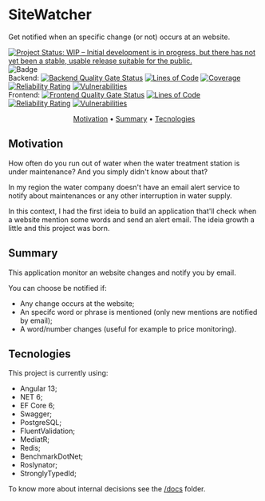 # SiteWatcher 

Get notified when an specific change (or not) occurs at an website.

[![Project Status: WIP – Initial development is in progress, but there has not yet been a stable, usable release suitable for the public.](https://www.repostatus.org/badges/latest/wip.svg)](https://www.repostatus.org/#wip) ![Badge](https://img.shields.io/github/license/xilapa/SiteWatcher?color=green)
<br>
Backend:
[![Backend Quality Gate Status](https://sonarcloud.io/api/project_badges/measure?project=site-watcher-back-end&metric=alert_status)](https://sonarcloud.io/summary/new_code?id=site-watcher-back-end)
[![Lines of Code](https://sonarcloud.io/api/project_badges/measure?project=site-watcher-back-end&metric=ncloc)](https://sonarcloud.io/summary/new_code?id=site-watcher-back-end)
[![Coverage](https://sonarcloud.io/api/project_badges/measure?project=site-watcher-back-end&metric=coverage)](https://sonarcloud.io/summary/new_code?id=site-watcher-back-end)
[![Reliability Rating](https://sonarcloud.io/api/project_badges/measure?project=site-watcher-back-end&metric=reliability_rating)](https://sonarcloud.io/summary/new_code?id=site-watcher-back-end)
[![Vulnerabilities](https://sonarcloud.io/api/project_badges/measure?project=site-watcher-back-end&metric=vulnerabilities)](https://sonarcloud.io/summary/new_code?id=site-watcher-back-end)
<br>
Frontend: [![Frontend Quality Gate Status](https://sonarcloud.io/api/project_badges/measure?project=site-watcher-front-end&metric=alert_status)](https://sonarcloud.io/summary/new_code?id=site-watcher-front-end)
[![Lines of Code](https://sonarcloud.io/api/project_badges/measure?project=site-watcher-front-end&metric=ncloc)](https://sonarcloud.io/summary/new_code?id=site-watcher-front-end)
[![Reliability Rating](https://sonarcloud.io/api/project_badges/measure?project=site-watcher-front-end&metric=reliability_rating)](https://sonarcloud.io/summary/new_code?id=site-watcher-front-end)
[![Vulnerabilities](https://sonarcloud.io/api/project_badges/measure?project=site-watcher-front-end&metric=vulnerabilities)](https://sonarcloud.io/summary/new_code?id=site-watcher-front-end)

<p align="center"><a href="#Motivation">Motivation</a> • <a href="#Summary">Summary</a> • <a href="#Tecnologies">Tecnologies</a></p>

## Motivation
How often do you run out of water when the water treatment station is under maintenance? And you simply didn't know about that? 

In my region the water company doesn't have an email alert service to notify about maintenances or any other interruption in water supply.

In this context, I had the first ideia to build an application that'll check when a website mention some words and send an alert email. The ideia growth a little and this project was born.

## Summary
This application monitor an website changes and notify you by email.

You can choose be notified if:
- Any change occurs at the website;
- An specifc word or phrase is mentioned (only new mentions are notified by email);
- A word/number changes (useful for example to price monitoring).

## Tecnologies

This project is currently using:
- Angular 13;
- NET 6;
- EF Core 6;
- Swagger;
- PostgreSQL;
- FluentValidation;
- MediatR;
- Redis;
- BenchmarkDotNet;
- Roslynator;
- StronglyTypedId;

To know more about internal decisions see the [/docs](https://github.com/xilapa/SiteWatcher/tree/main/docs "/docs") folder.
